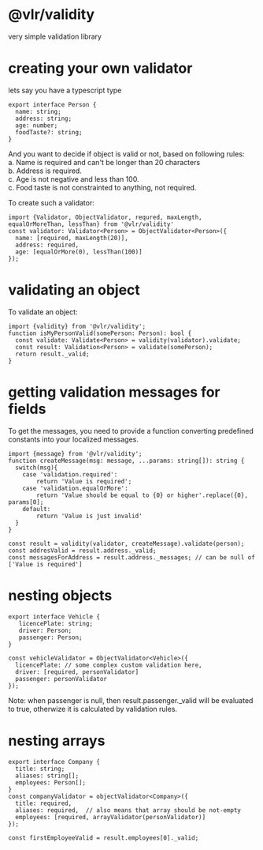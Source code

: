 # @vlr/validity
very simple validation library

# creating your own validator
lets say you have a typescript type
```
export interface Person {
  name: string;  
  address: string;  
  age: number;
  foodTaste?: string;
}
```
And you want to decide if object is valid or not, based on following rules:  
a. Name is required and can't be longer than 20 characters  
b. Address is required.  
c. Age is not negative and less than 100.  
c. Food taste is not constrainted to anything, not required.  


To create such a validator:
```
import {Validator, ObjectValidator, requred, maxLength, equalOrMoreThan, lessThan} from '@vlr/validity'
const validator: Validator<Person> = ObjectValidator<Person>({
  name: [required, maxLength(20)],
  address: required,
  age: [equalOrMore(0), lessThan(100)]
});
```

# validating an object
To validate an object: 

```
import {validity} from '@vlr/validity';
function isMyPersonValid(somePerson: Person): bool {
  const validate: Validate<Person> = validity(validator).validate;
  const result: Validation<Person> = validate(somePerson);
  return result._valid;
}
```


# getting validation messages for fields
To get the messages, you need to provide a function converting predefined constants into your localized messages.
```
import {message} from '@vlr/validity';
function createMessage(msg: message, ...params: string[]): string {
  switch(msg){
	case 'validation.required':
		return 'Value is required';
	case 'validation.equalOrMore':
		return 'Value should be equal to {0} or higher'.replace({0}, params[0];
	default:
	    return 'Value is just invalid'
  }
}

const result = validity(validator, createMessage).validate(person);
const addresValid = result.address._valid;
const messagesForAddress = result.address._messages; // can be null of ['Value is required']
```

# nesting objects
```
export interface Vehicle {
   licencePlate: string;
   driver: Person;
   passenger: Person;
}

const vehicleValidator = ObjectValidator<Vehicle>({
  licencePlate: // some complex custom validation here,
  driver: [required, personValidator]
  passenger: personValidator
});
```

Note: when passenger is null, then result.passenger._valid will be evaluated to true, otherwize it is calculated by validation rules.

# nesting arrays
```
export interface Company {
  title: string;
  aliases: string[];  
  employees: Person[];
}
const companyValidator = objectValidator<Company>({
  title: required,
  aliases: required,  // also means that array should be not-empty
  employees: [required, arrayValidator(personValidator)]
});

const firstEmployeeValid = result.employees[0]._valid;

```
